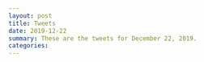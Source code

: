 ```yaml
---
layout: post
title: Tweets
date: 2019-12-22
summary: These are the tweets for December 22, 2019.
categories:
---
```


